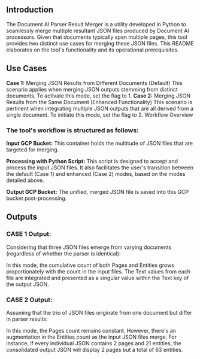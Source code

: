 ## Introduction
The Document AI Parser Result Merger is a utility developed in Python to seamlessly merge multiple resultant JSON files produced by Document AI processors. Given that documents typically span multiple pages, this tool provides two distinct use cases for merging these JSON files. This README elaborates on the tool's functionality and its operational prerequisites.

## Use Cases
**Case 1:** Merging JSON Results from Different Documents (Default)
This scenario applies when merging JSON outputs stemming from distinct documents.
To activate this mode, set the flag to 1.
**Case 2:** Merging JSON Results from the Same Document (Enhanced Functionality)
This scenario is pertinent when integrating multiple JSON outputs that are all derived from a single document.
To initiate this mode, set the flag to 2.
Workflow Overview
### The tool's workflow is structured as follows:

**Input GCP Bucket:** This container holds the multitude of JSON files that are targeted for merging.

**Processing with Python Script:** This script is designed to accept and process the input JSON files. It also facilitates the user's transition between the default (Case 1) and enhanced (Case 2) modes, based on the modes detailed above.

**Output GCP Bucket:** The unified, merged JSON file is saved into this GCP bucket post-processing.

## Outputs
### CASE 1 Output:
Considering that three JSON files emerge from varying documents (regardless of whether the parser is identical):

In this mode, the cumulative count of both Pages and Entities grows proportionately with the count in the input files. The Text values from each file are integrated and presented as a singular value within the Text key of the output JSON.

### CASE 2 Output:
Assuming that the trio of JSON files originate from one document but differ in parser results:

In this mode, the Pages count remains constant. However, there's an augmentation in the Entities count as the input JSON files merge. For instance, if every individual JSON contains 2 pages and 21 entities, the consolidated output JSON will display 2 pages but a total of 63 entities.